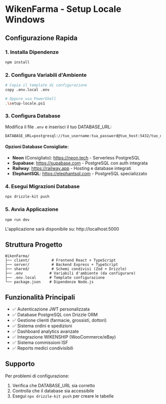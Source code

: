 # WikenFarma - Setup Locale Windows

## Configurazione Rapida

### 1. Installa Dipendenze
```bash
npm install
```

### 2. Configura Variabili d'Ambiente
```bash
# Copia il template di configurazione
copy .env.local .env

# Oppure usa PowerShell
.\setup-locale.ps1
```

### 3. Configura Database
Modifica il file `.env` e inserisci il tuo DATABASE_URL:

```env
DATABASE_URL=postgresql://tuo_username:tua_password@tuo_host:5432/tuo_database
```

#### Opzioni Database Consigliate:
- **Neon** (Consigliato): https://neon.tech - Serverless PostgreSQL
- **Supabase**: https://supabase.com - PostgreSQL con auth integrata  
- **Railway**: https://railway.app - Hosting e database integrati
- **ElephantSQL**: https://elephantsql.com - PostgreSQL specializzato

### 4. Esegui Migrazioni Database
```bash
npx drizzle-kit push
```

### 5. Avvia Applicazione
```bash
npm run dev
```

L'applicazione sarà disponibile su: http://localhost:5000

## Struttura Progetto

```
WikenFarma/
├── client/          # Frontend React + TypeScript
├── server/          # Backend Express + TypeScript
├── shared/          # Schemi condivisi (Zod + Drizzle)
├── .env            # Variabili d'ambiente (da configurare)
├── .env.local      # Template configurazione
└── package.json    # Dipendenze Node.js
```

## Funzionalità Principali

- ✅ Autenticazione JWT personalizzata
- ✅ Database PostgreSQL con Drizzle ORM
- ✅ Gestione clienti (farmacie, grossisti, dottori)
- ✅ Sistema ordini e spedizioni
- ✅ Dashboard analytics avanzate
- ✅ Integrazione WIKENSHIP (WooCommerce/eBay)
- ✅ Sistema commissioni ISF
- ✅ Reports medici condivisibili

## Supporto

Per problemi di configurazione:
1. Verifica che DATABASE_URL sia corretto
2. Controlla che il database sia accessibile
3. Esegui `npx drizzle-kit push` per creare le tabelle